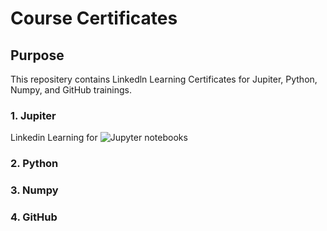 # Course Certificates

## Purpose
This repositery contains Linkedln Learning Certificates for Jupiter, Python, Numpy, and GitHub trainings.

### 1. Jupiter
Linkedin Learning for ![Jupyter notebooks](certificates/Jupyter.jpeg)

### 2. Python

### 3. Numpy

### 4. GitHub
